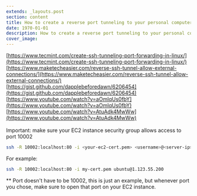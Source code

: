 ```yaml
---
extends: _layouts.post
section: content
title: How to create a reverse port tunneling to your personal computer using an EC2 instance
date: 1970-01-01
description: How to create a reverse port tunneling to your personal computer using an EC2 instance
cover_image: 
---
```


[https://www.tecmint.com/create-ssh-tunneling-port-forwarding-in-linux/](https://www.tecmint.com/create-ssh-tunneling-port-forwarding-in-linux/) <br>
[https://www.maketecheasier.com/reverse-ssh-tunnel-allow-external-connections/](https://www.maketecheasier.com/reverse-ssh-tunnel-allow-external-connections/) <br>
[https://gist.github.com/dapplebeforedawn/6206454](https://gist.github.com/dapplebeforedawn/6206454) <br>
[https://www.youtube.com/watch?v=aOmIqUs0fbY](https://www.youtube.com/watch?v=aOmIqUs0fbY) <br>
[https://www.youtube.com/watch?v=AtuAdk4MwWw](https://www.youtube.com/watch?v=AtuAdk4MwWw) 
<br><br>
Important: make sure your EC2 instance security group allows access to port 10002 
```bash
ssh -R 10002:localhost:80 -i <your-ec2-cert.pem> <username>@<server-ip>
```
For example:
```bash
ssh -R 10002:localhost:80 -i my-cert.pem ubuntu@1.123.55.200
```
** Port doesn't have to be 10002, this is just an example, but whenever port you chose, make sure to open that port on your EC2 instance. 